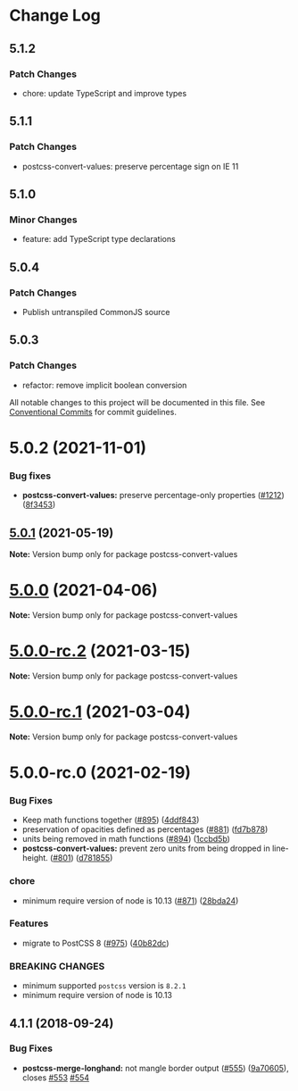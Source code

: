 # Change Log

## 5.1.2

### Patch Changes

- chore: update TypeScript and improve types

## 5.1.1

### Patch Changes

- postcss-convert-values: preserve percentage sign on IE 11

## 5.1.0

### Minor Changes

- feature: add TypeScript type declarations

## 5.0.4

### Patch Changes

- Publish untranspiled CommonJS source

## 5.0.3

### Patch Changes

- refactor: remove implicit boolean conversion

All notable changes to this project will be documented in this file.
See [Conventional Commits](https://conventionalcommits.org) for commit guidelines.

# 5.0.2 (2021-11-01)

### Bug fixes

- **postcss-convert-values:** preserve percentage-only properties ([#1212](https://github.com/cssnano/cssnano/pull/1212)) ([8f3453](https://github.com/cssnano/cssnano/commit/8f345385b210cf85e9d591382d387f76ca4b0f64))

## [5.0.1](https://github.com/cssnano/cssnano/compare/postcss-convert-values@5.0.0...postcss-convert-values@5.0.1) (2021-05-19)

**Note:** Version bump only for package postcss-convert-values

# [5.0.0](https://github.com/cssnano/cssnano/compare/postcss-convert-values@5.0.0-rc.2...postcss-convert-values@5.0.0) (2021-04-06)

**Note:** Version bump only for package postcss-convert-values

# [5.0.0-rc.2](https://github.com/cssnano/cssnano/compare/postcss-convert-values@5.0.0-rc.1...postcss-convert-values@5.0.0-rc.2) (2021-03-15)

**Note:** Version bump only for package postcss-convert-values

# [5.0.0-rc.1](https://github.com/cssnano/cssnano/compare/postcss-convert-values@5.0.0-rc.0...postcss-convert-values@5.0.0-rc.1) (2021-03-04)

**Note:** Version bump only for package postcss-convert-values

# 5.0.0-rc.0 (2021-02-19)

### Bug Fixes

- Keep math functions together ([#895](https://github.com/cssnano/cssnano/issues/895)) ([4ddf843](https://github.com/cssnano/cssnano/commit/4ddf843ca5dc64059f488113224e76165211a669))
- preservation of opacities defined as percentages ([#881](https://github.com/cssnano/cssnano/issues/881)) ([fd7b878](https://github.com/cssnano/cssnano/commit/fd7b878e72ed9bd20c145c9e2daa7b5d48cb1117))
- units being removed in math functions ([#894](https://github.com/cssnano/cssnano/issues/894)) ([1ccbd5b](https://github.com/cssnano/cssnano/commit/1ccbd5b29e1b2121efaf7b24a69aa782848966dc))
- **postcss-convert-values:** prevent zero units from being dropped in line-height. ([#801](https://github.com/cssnano/cssnano/issues/801)) ([d781855](https://github.com/cssnano/cssnano/commit/d78185567ae5ebcde0469cf0e55145a7a3130d3e))

### chore

- minimum require version of node is 10.13 ([#871](https://github.com/cssnano/cssnano/issues/871)) ([28bda24](https://github.com/cssnano/cssnano/commit/28bda243e32ce3ba89b3c358a5f78727b3732f11))

### Features

- migrate to PostCSS 8 ([#975](https://github.com/cssnano/cssnano/issues/975)) ([40b82dc](https://github.com/cssnano/cssnano/commit/40b82dca7f53ac02cd4fe62846dec79b898ccb49))

### BREAKING CHANGES

- minimum supported `postcss` version is `8.2.1`
- minimum require version of node is 10.13

## 4.1.1 (2018-09-24)

### Bug Fixes

- **postcss-merge-longhand:** not mangle border output ([#555](https://github.com/cssnano/cssnano/issues/555)) ([9a70605](https://github.com/cssnano/cssnano/commit/9a706050b621e7795a9bf74eb7110b5c81804ffe)), closes [#553](https://github.com/cssnano/cssnano/issues/553) [#554](https://github.com/cssnano/cssnano/issues/554)
